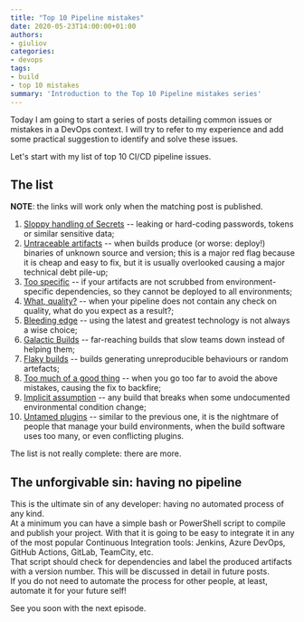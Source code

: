 ```yaml
---
title: "Top 10 Pipeline mistakes"
date: 2020-05-23T14:00:00+01:00
authors: 
- giuliov
categories:
- devops
tags:
- build
- top 10 mistakes
summary: 'Introduction to the Top 10 Pipeline mistakes series'
---
```


Today I am going to start a series of posts detailing common issues or mistakes in a DevOps context.
I will try to refer to my experience and add some practical suggestion to identify and solve these issues.

Let's start with my list of top 10 CI/CD pipeline issues.

## The list

**NOTE**: the links will work only when the matching post is published.

 1.	[Sloppy handling of Secrets](../sloppy-secrets-handling) -- leaking or hard-coding passwords, tokens or similar sensitive data;
 2.	[Untraceable artifacts](../untraceable-artifacts) -- when builds produce (or worse: deploy!) binaries of unknown source and version; this is a major red flag because it is cheap and easy to fix, but it is usually overlooked causing a major technical debt pile-up;
 3.	[Too specific](../too-specific) -- if your artifacts are not scrubbed from environment-specific dependencies, so they cannot be deployed to all environments;
 4.	[What, quality?](../what-quality) -- when your pipeline does not contain any check on quality, what do you expect as a result?;
 5.	[Bleeding edge](../bleeding-edge) -- using the latest and greatest technology is not always a wise choice;
 6.	[Galactic Builds](../galactic-builds) -- far-reaching builds that slow teams down instead of helping them;
 7.	[Flaky builds](../flaky-builds) -- builds generating unreproducible behaviours or random artefacts;
 8.	[Too much of a good thing](../too-much-of-a-good-thing) -- when you go too far to avoid the above mistakes, causing the fix to backfire;
 9.	[Implicit assumption](../implicit-assumption) -- any build that breaks when some undocumented environmental condition change;
10.	[Untamed plugins](../untamed-plugins) -- similar to the previous one, it is the nightmare of people that manage your build environments, when the build software uses too many, or even conflicting plugins.

The list is not really complete: there are more.

## The unforgivable sin: having no pipeline

This is the ultimate sin of any developer: having no automated process of any kind.  
At a minimum you can have a simple bash or PowerShell script to compile and publish your project.
With that it is going to be easy to integrate it in any of the most popular Continuous Integration tools: Jenkins, Azure DevOps, GitHub Actions, GitLab, TeamCity, etc.  
That script should check for dependencies and label the produced artifacts with a version number. This will be discussed in detail in future posts.  
If you do not need to automate the process for other people, at least, automate it for your future self!

See you soon with the next episode.
